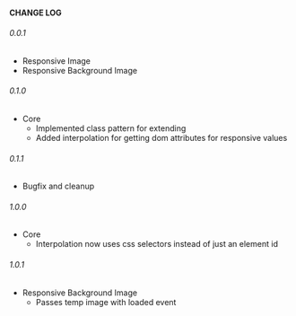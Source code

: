 #### CHANGE LOG
###### 0.0.1
* Responsive Image
* Responsive Background Image

###### 0.1.0
* Core
  * Implemented class pattern for extending
  * Added interpolation for getting dom attributes for responsive values

###### 0.1.1
* Bugfix and cleanup

###### 1.0.0
* Core
  * Interpolation now uses css selectors instead of just an element id

###### 1.0.1
* Responsive Background Image
  * Passes temp image with loaded event
